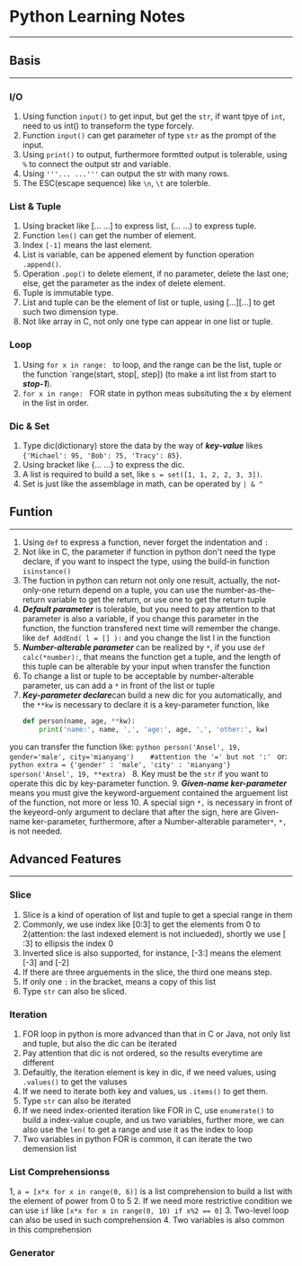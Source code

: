 # Python Learning Notes
***

## Basis
***
### I/O
1. Using function `input()` to get input, but get the `str`, if want tpye of `int`, need to us int() to transeform the type forcely.  
2. Function `input()` can get parameter of type `str` as the prompt of the input.   
3. Using `print()` to output, furthermore formtted output is tolerable, using `%` to connect the output str and variable.  
4. Using ` '''... ...''' ` can output the str with many rows.
5. The ESC(escape sequence) like `\n`, `\t`  are tolerble.  

### List & Tuple
1. Using bracket like [... ...] to express list, (... ...) to express tuple.  
2. Function `len()`  can get the number of element.
3. Index `[-1]` means the last element.  
4. List is variable, can be appened element by function operation `.append()`.  
5. Operation `.pop()` to delete element, if no parameter, delete the last one; else, get the parameter as the index of delete element.  
6. Tuple is immutable type.
7. List and tuple can be the element of list or tuple, using [...][...] to get such two dimension type.   
8. Not like array in C, not only one type can appear in one list or tuple.  

### Loop
1. Using `for x in range: ` to loop, and the range can be the list, tuple or the function `range(start, stop[, step]) (to make a int list from start to ***stop-1***).
2. `for x in range: ` FOR state in python meas subsituting the x by element in the list in order.

### Dic & Set
1. Type dic(dictionary) store the data by the way of ***key-value*** likes `{'Michael': 95, 'Bob': 75, 'Tracy': 85}`.  
2. Using bracket like {... ...} to express the dic.
3. A list is required to build a set, like `s = set([1, 1, 2, 2, 3, 3])`.
4. Set is just like the assemblage in math, can be operated by `| & ^`

## Funtion
***
1. Using `def` to express a function, never forget the indentation and `:`
2. Not like in C, the parameter if function in python don't need the type declare, if you want to inspect the type, using the build-in function `isinstance()`
3. The fuction in python can return not only one result, actually, the not-only-one return depend on a tuple, you can use the number-as-the-return variable to get the return, or use one to get the return tuple
4. ***Default parameter*** is tolerable, but you need to pay attention to that parameter is also a variable, if you change this parameter in the function, the function transfered next time will remember the change. like `def AddEnd( l = [] ):` and you change the list l in the  function
5. ***Number-alterable parameter*** can be realized by `*`, if you use `def calc(*number):`, that means the function get a tuple, and the length of this tuple can be alterable by your input when transfer the function
6. To change a list or tuple to be acceptable by number-alterable parameter, us can add a `*` in front of the list or tuple
7. ***Key-parameter declare***can build a new dic for you automatically, and the `**kw` is necessary to declare it is a key-parameter function, like 
    ```python
    def person(name, age, **kw):
        print('name:', name, ',', 'age:', age, ',', 'other:', kw)
    ```  
you can transfer the function like:
    ```python
    person('Ansel', 19, gender='male', city='mianyang')   
    #attention the '=' but not ':'
    ```
or:
    ```python
    extra = {'gender' : 'male', 'city' : 'mianyang'}
    sperson('Ansel', 19, **extra)
    ```
8. Key must be the `str` if you want to operate this dic by key-parameter function.
9. ***Given-name ker-parameter*** means you must give the keyword-arguement contained the arguement list of the function, not more or less
10. A special sign ` *, ` is necessary in front of the keyeord-only argument to declare that after the sign, here are Given-name ker-parameter, furthermore, after a Number-alterable parameter`*`, `*,` is not needed. 

## Advanced Features
***
### Slice
1. Slice is a kind of operation of list and tuple to get a special range in them
2. Commonly, we use index like [0:3] to get the elements from 0 to 2(attention: the last indexed element is not inclueded), shortly we use [ :3] to ellipsis the index 0
3. Inverted slice is also supported, for instance, [-3:] means the element [-3] and [-2]
4.  If there are three arguements in the slice, the third one means step.
5. If only one `:` in the bracket, means a copy of this list
6. Type `str` can also be sliced.

### Iteration
1. FOR loop in python is more advanced than that in C or Java, not only list and tuple, but also the dic can be iterated
2. Pay attention that dic is not ordered, so the results everytime are different
3. Defaultly, the iteration element is key in dic, if we need values, using `.values()` to get the valuses
4. If we need to iterate both key and values, us `.items()` to get them.
5. Type `str` can also be iterated
6. If we need index-oriented iteration like FOR in C, use `enumerate()` to build a index-value couple, and us two variables, further more, we can also use the `len(` to get a range and use it as the index to loop
7. Two variables in python FOR is common, it can iterate the two demension list

### List Comprehensionss
1, `a = [x*x for x in range(0, 6)]` is a list comprehension to build a list with the element of power from 0 to 5
2. If we need more restrictive condition we can use `if`  like `[x*x for x in range(0, 10) if x%2 == 0]`
3. Two-level loop can also be used in such comprehension
4. Two variables is also common in this comprehension

### Generator